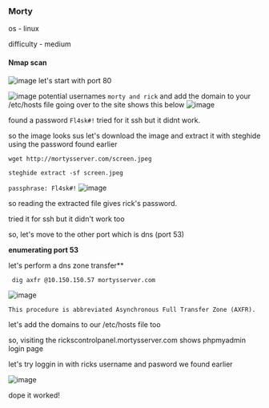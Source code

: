 ### Morty

os - linux

difficulty - medium




#### Nmap scan

![image](https://github.com/0xVenus/0xVenus.github.io/assets/97831939/215af980-a294-4ccd-8328-f182716a1db2)
let's start with port 80


![image](https://github.com/0xVenus/0xVenus.github.io/assets/97831939/597ee851-5ed4-4e7e-b612-238b6d42bacb)
potential usernames ```morty and rick```
and add the domain to your /etc/hosts file
going over to the site shows this below
![image](https://github.com/0xVenus/0xVenus.github.io/assets/97831939/77cea032-b5dc-4cbf-ae9f-672e5ba40ec7)

found a password ```Fl4sk#!``` tried for it ssh but it didnt work.

so the image looks sus
let's download the image and extract it with steghide using the password found earlier

```wget http://mortysserver.com/screen.jpeg```

```steghide extract -sf screen.jpeg```

```passphrase: Fl4sk#!```
![image](https://github.com/0xVenus/0xVenus.github.io/assets/97831939/336f855e-7a36-4f3f-8a99-f8cef4f9363f)

so reading the extracted file gives rick's password.

tried it for ssh but it didn't work too

so, let's move to the other port which is dns (port 53)


**enumerating port 53**

let's perform a dns zone transfer**

``` dig axfr @10.150.150.57 mortysserver.com```

![image](https://github.com/0xVenus/0xVenus.github.io/assets/97831939/7aa6ea9a-3444-4b1c-9e0f-4f8cd70348d6)

```This procedure is abbreviated Asynchronous Full Transfer Zone (AXFR).```

let's add the domains to our /etc/hosts file too

so, visiting the rickscontrolpanel.mortysserver.com shows phpmyadmin login page

let's try  loggin in with ricks username and pasword we found earlier

![image](https://github.com/0xVenus/0xVenus.github.io/assets/97831939/5ba3cc46-7c21-493a-8012-bb4ff20be1da)

dope it worked!






